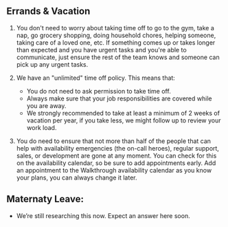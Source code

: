 ## Errands & Vacation
1. You don't need to worry about taking time off to go to the gym, take a nap, go grocery shopping, doing household chores, helping someone, taking care of a loved one, etc. If something comes up or takes longer than expected and you have urgent tasks and you're able to communicate, just ensure the rest of the team knows and someone can pick up any urgent tasks.

2. We have an "unlimited" time off policy. This means that:
    * You do not need to ask permission to take time off.
    * Always make sure that your job responsibilities are covered while you are away.
    * We strongly recommended to take at least a minimum of 2 weeks of vacation per year, if you take less, we  might follow up to review your work load.

3. You do need to ensure that not more than half of the people that can help with availability emergencies (the on-call heroes), regular support, sales, or development are gone at any moment. You can check for this on the availability calendar, so be sure to add appointments early.
Add an appointment to the Walkthrough availability calendar as you know your plans, you can always change it later.



## Maternaty Leave:
* We’re still researching this now. Expect an answer here soon.
